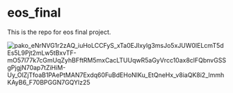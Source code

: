 # eos_final
This is the repo for eos final project.


![pako_eNrNVG1r2zAQ_iuHoLCCFyS_xTa0EJIxylg3msJo5xJUW0lELcmT5dEs5L9Pjt2mLw5tBxvTF-mO57l77k7cGmUqZyhBFftRM5mxCacLTUUqwR5aGyVrcc10ax8clFQbnvGSSgPjgjN70ap7tZiHiM-Uy_OlZjTfoaB1PAePtMAN7Exdq60FuBdEHoNIKu_EtQneHx_v8iaQK8i2_lmmhKAyB6_F70BPGGN7GQYlz25](https://github.com/cosmo-tw/eos_final/assets/77314426/45ee458b-636b-44fb-b743-00d060a15d3e)
